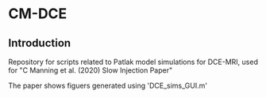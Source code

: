 # CM-DCE
## Introduction
Repository for scripts related to Patlak model simulations for DCE-MRI, used for "C Manning et al. (2020) Slow Injection Paper"

The paper shows figuers generated using 'DCE_sims_GUI.m'
